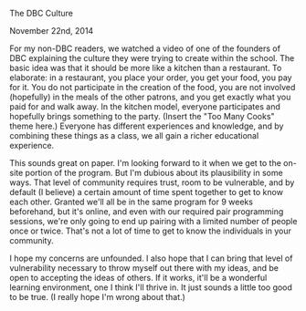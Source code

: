The DBC Culture

November 22nd, 2014

For my non-DBC readers, we watched a video of one of the founders of DBC explaining the culture they were trying to create within the school.  The basic idea was that it should be more like a kitchen than a restaurant.  To elaborate: in a restaurant, you place your order, you get your food, you pay for it.  You do not participate in the creation of the food, you are not involved (hopefully) in the meals of the other patrons, and you get exactly what you paid for and walk away.  In the kitchen model, everyone participates and hopefully brings something to the party.  (Insert the "Too Many Cooks" theme here.)  Everyone has different experiences and knowledge, and by combining these things as a class, we all gain a richer educational experience.

This sounds great on paper.  I'm looking forward to it when we get to the on-site portion of the program.  But I'm dubious about its plausibility in some ways.  That level of community requires trust, room to be vulnerable, and by default (I believe) a certain amount of time spent together to get to know each other.  Granted we'll all be in the same program for 9 weeks beforehand, but it's online, and even with our required pair programming sessions, we're only going to end up pairing with a limited number of people once or twice.  That's not a lot of time to get to know the individuals in your community.

I hope my concerns are unfounded.  I also hope that I can bring that level of vulnerability necessary to throw myself out there with my ideas, and be open to accepting the ideas of others.  If it works, it'll be a wonderful learning environment, one I think I'll thrive in.  It just sounds a little too good to be true.  (I really hope I'm wrong about that.)